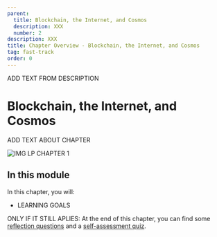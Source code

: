 ```yaml
---
parent:
  title: Blockchain, the Internet, and Cosmos
  description: XXX
  number: 2
description: XXX
title: Chapter Overview - Blockchain, the Internet, and Cosmos
tag: fast-track
order: 0
---
```


<div class="tm-overline tm-rf-1 tm-lh-title tm-medium tm-muted">ADD TEXT FROM DESCRIPTION</div>
<h1 class="mt-4 mb-6">Blockchain, the Internet, and Cosmos</h1>

ADD TEXT ABOUT CHAPTER

![IMG LP CHAPTER 1]()

## In this module

<HighlightBox type="learning">

In this chapter, you will:

* LEARNING GOALS

ONLY IF IT STILL APLIES: At the end of this chapter, you can find some [reflection questions](./reflection.md) and a [self-assessment quiz](./self-assessment.md).

</HighlightBox>

<card-module/>
